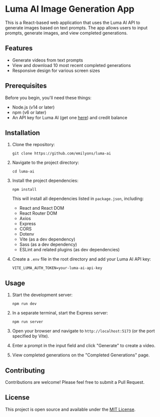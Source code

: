 # Luma AI Image Generation App

This is a React-based web application that uses the Luma AI API to generate images based on text prompts. The app allows users to input prompts, generate images, and view completed generations.

## Features

- Generate videos from text prompts
- View and download 10 most recent completed generations
- Responsive design for various screen sizes

## Prerequisites

Before you begin, you'll need these things:

- Node.js (v14 or later)
- npm (v6 or later)
- An API key for Luma AI (get one [here](https://lumalabs.ai/dream-machine/api/keys)) and credit balance

## Installation

1. Clone the repository:
   ```
   git clone https://github.com/emilyons/luma-ai
   ```

2. Navigate to the project directory:
   ```
   cd luma-ai
   ```

3. Install the project dependencies:
   ```
   npm install
   ```

   This will install all dependencies listed in `package.json`, including:
   - React and React DOM
   - React Router DOM
   - Axios
   - Express
   - CORS
   - Dotenv
   - Vite (as a dev dependency)
   - Sass (as a dev dependency)
   - ESLint and related plugins (as dev dependencies)

4. Create a `.env` file in the root directory and add your Luma AI API key:
   ```
   VITE_LUMA_AUTH_TOKEN=your-luma-ai-api-key
   ```

## Usage

1. Start the development server:
   ```
   npm run dev
   ```

2. In a separate terminal, start the Express server:
   ```
   npm run server
   ```

3. Open your browser and navigate to `http://localhost:5173` (or the port specified by Vite).

4. Enter a prompt in the input field and click "Generate" to create a video.

5. View completed generations on the "Completed Generations" page.

## Contributing

Contributions are welcome! Please feel free to submit a Pull Request.

## License

This project is open source and available under the [MIT License](https://en.wikipedia.org/wiki/MIT_License).
